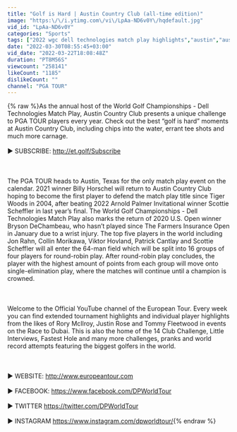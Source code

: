 ```yaml
---
title: "Golf is Hard | Austin Country Club (all-time edition)"
image: "https:\/\/i.ytimg.com\/vi\/LpAa-ND6v0Y\/hqdefault.jpg"
vid_id: "LpAa-ND6v0Y"
categories: "Sports"
tags: ["2022 wgc dell technologies match play highlights","austin","austin country club"]
date: "2022-03-30T08:55:45+03:00"
vid_date: "2022-03-22T18:08:48Z"
duration: "PT8M56S"
viewcount: "258141"
likeCount: "1185"
dislikeCount: ""
channel: "PGA TOUR"
---
```

{% raw %}As the annual host of the World Golf Championships - Dell Technologies Match Play, Austin Country Club presents a unique challenge to PGA TOUR players every year. Check out the best “golf is hard” moments at Austin Country Club, including chips into the water, errant tee shots and much more carnage.<br /><br />► SUBSCRIBE: <a rel="nofollow" target="blank" href="http://et.golf/Subscribe">http://et.golf/Subscribe</a> <br /><br /><br /><br />The PGA TOUR heads to Austin, Texas for the only match play event on the calendar. 2021 winner Billy Horschel will return to Austin Country Club hoping to become the first player to defend the match play title since Tiger Woods in 2004, after beating 2022 Arnold Palmer Invitational winner Scottie Scheffler in last year’s final. The World Golf Championships - Dell Technologies Match Play also marks the return of 2020 U.S. Open winner Bryson DeChambeau, who hasn’t played since The Farmers Insurance Open in January due to a wrist injury. The top five players in the world including Jon Rahn, Collin Morikawa, Viktor Hovland, Patrick Cantlay and Scottie Scheffler will all enter the 64-man field which will be split into 16 groups of four players for round-robin play. After round-robin play concludes, the player with the highest amount of points from each group will move onto single-elimination play, where the matches will continue until a champion is crowned.<br /><br /><br /><br />Welcome to the Official YouTube channel of the European Tour. Every week you can find extended tournament highlights and individual player highlights from the likes of Rory McIlroy, Justin Rose and Tommy Fleetwood in events on the Race to Dubai. This is also the home of the 14 Club Challenge, Little Interviews, Fastest Hole and many more challenges, pranks and world record attempts featuring the biggest golfers in the world. <br /><br /><br /><br />► WEBSITE: <a rel="nofollow" target="blank" href="http://www.europeantour.com">http://www.europeantour.com</a><br /><br />► FACEBOOK: <a rel="nofollow" target="blank" href="https://www.facebook.com/DPWorldTour">https://www.facebook.com/DPWorldTour</a><br /><br />► TWITTER <a rel="nofollow" target="blank" href="https://twitter.com/DPWorldTour">https://twitter.com/DPWorldTour</a><br /><br />► INSTAGRAM <a rel="nofollow" target="blank" href="https://www.instagram.com/dpworldtour/">https://www.instagram.com/dpworldtour/</a>{% endraw %}
